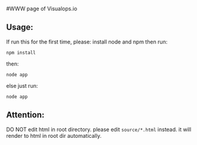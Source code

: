 #WWW page of Visualops.io

## Usage:
If run this for the first time, please:
install node and npm then run: 
    
    npm install
    
then:  
    
    node app
    
else just run:
    
    node app
    
## Attention: 

DO NOT edit html in root directory. please edit `source/*.html` instead. it will render to html in root dir automatically.

